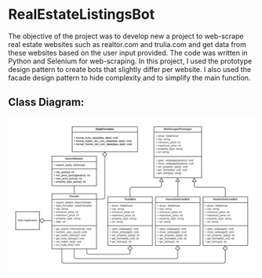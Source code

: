 # RealEstateListingsBot

The objective of the project was to develop new a project to web-scrape real estate websites such as realtor.com and
trulia.com
and get data from these websites based on the user input provided. The code was written in Python and Selenium for
web-scraping.
In this project, I used the prototype design pattern to create bots that slightly differ per website. I also used the
facade design
pattern to hide complexity and to simplify the main function.

## Class Diagram:
![alt text](UMLClassDiag.png)
